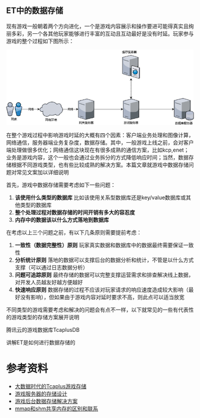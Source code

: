 ET中的数据存储
----------------------
现有游戏一般朝着两个方向进化，一个是游戏内容展示和操作要进可能得真实且绚丽多彩，另一个各其他玩家能够进行丰富的互动且互动最好是没有时延。玩家参与游戏的整个过程如下图所示：

![](GameTotal.png)

在整个游戏过程中影响游戏时延的大概有四个因素：客户端业务处理和图像计算，网络通信，服务器端业务复杂度，数据存储。其中，一般游戏上线之前，会对客户端处理做很多优化；网络通信这块现在有很多成熟的通信方案，比如kcp,enet；业务是游戏内容，这个一般也会通过业务拆分的方式降低响应时间；当然，数据存储根据不同游戏类型，也有些比较成熟的解决方案。本篇文章就游戏中数据存储问题对常见文案加以详细说明

首先，游戏中数据存储需要考虑如下一些问题：

1. **该使用什么类型的数据库** 比如该使用关系型数据库还是key/value数据库或其他类型的数据库
2. **整个处理过程对数据存储的时间开销有多大的容忍度**
3. **内存中的数据该以什么方式落地到数据库**

在考虑以上三个问题之前，有以下几条原则需要提前考虑：

1. **一致性（数据完整性）原则** 玩家真实数据和数据库中的数据最终需要保证一致性
2. **分析统计原则** 落地的数据可以支撑后台的数据分析和统计，不管是以什么方式支撑（可以通过日志数据分析）
3. **问题可追踪原则** 最终存储的数据可以完整支撑运营需求和排查解决线上数据，对开发人员越友好越方便越好
4. **快速响应原则** 数据存储的过程不应该对玩家请求的响应速度造成较大影响（最好没有影响），但如果由于游戏内容对延时要求不高，则此点可以适当放宽

不同类型的游戏需要考虑和解决的问题会有点不一样，以下就常见的一些有代表性的游戏类型的存储方案展开说明 



腾讯云的游戏数据库TcaplusDB

讲解ET是如何进行数据存储的

# 参考资料
* [大数据时代的Tcaplus游戏存储](https://gameinstitute.qq.com/community/detail/102646)
* [游戏服务器的存储设计](https://www.jianshu.com/p/9436ee08895f)
* [游戏后台数据存储解决方案](https://www.jianshu.com/p/e857b49fc82f)
* [mmap和shm共享内存的区别和联系](https://www.cnblogs.com/cthon/p/9063841.html)
